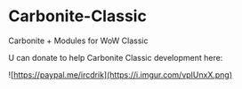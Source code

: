 # Carbonite-Classic
Carbonite + Modules for WoW Classic

U can donate to help Carbonite Classic development here:

![https://paypal.me/ircdrik](https://i.imgur.com/vpIUnxX.png)
